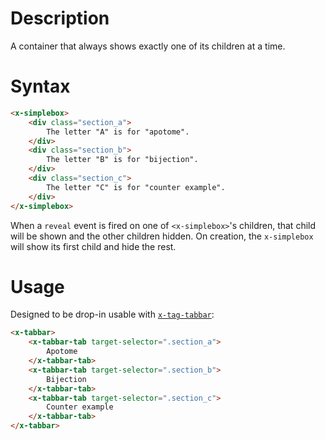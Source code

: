 # Description

A container that always shows exactly one of its children at a time.

# Syntax

```html
<x-simplebox>
    <div class="section_a">
        The letter "A" is for "apotome".
    </div>
    <div class="section_b">
        The letter "B" is for "bijection".
    </div>
    <div class="section_c">
        The letter "C" is for "counter example".
    </div>
</x-simplebox>
```

When a `reveal` event is fired on one of `<x-simplebox>`'s children, that child will be shown and the other children hidden. On creation, the `x-simplebox` will show its first child and hide the rest.

# Usage

Designed to be drop-in usable with [`x-tag-tabbar`](https://github.com/x-tag/tabbar):

```html
<x-tabbar>
    <x-tabbar-tab target-selector=".section_a">
        Apotome
    </x-tabbar-tab>
    <x-tabbar-tab target-selector=".section_b">
        Bijection
    </x-tabbar-tab>
    <x-tabbar-tab target-selector=".section_c">
        Counter example
    </x-tabbar-tab>
</x-tabbar>
```
